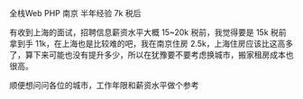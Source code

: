 全栈Web PHP 南京 半年经验 7k 税后

有收到上海的面试，招聘信息薪资水平大概  15~20k 税前，我觉得要是 15k 税前拿到手 11k，在上海也是比较难的吧，我在南京住房 2.5k，上海住房应该比这高多了，算下来可能也没有提升多少，所以在犹豫要不要考虑换城市，搬家租房成本也很高。

顺便想问问各位的城市，工作年限和薪资水平做个参考
